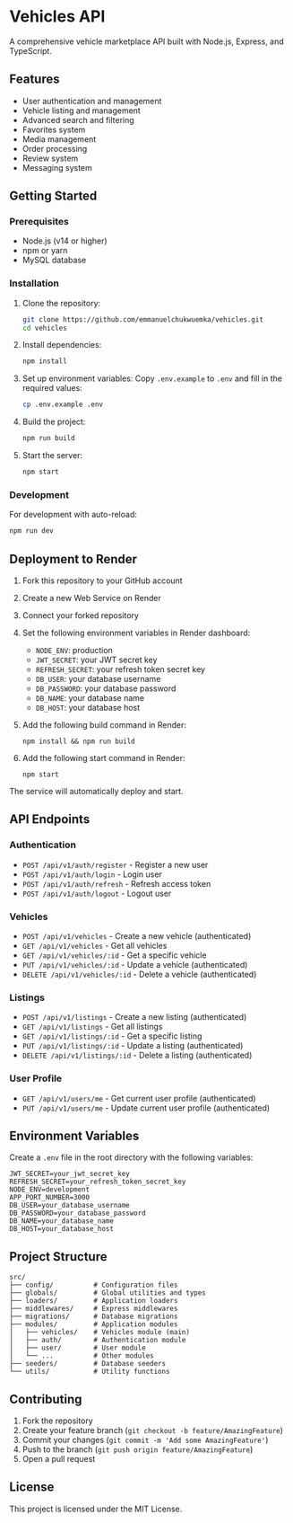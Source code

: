 # Vehicles API

A comprehensive vehicle marketplace API built with Node.js, Express, and TypeScript.

## Features
- User authentication and management
- Vehicle listing and management
- Advanced search and filtering
- Favorites system
- Media management
- Order processing
- Review system
- Messaging system

## Getting Started

### Prerequisites
- Node.js (v14 or higher)
- npm or yarn
- MySQL database

### Installation

1. Clone the repository:
   ```bash
   git clone https://github.com/emmanuelchukwuemka/vehicles.git
   cd vehicles
   ```

2. Install dependencies:
   ```bash
   npm install
   ```

3. Set up environment variables:
   Copy `.env.example` to `.env` and fill in the required values:
   ```bash
   cp .env.example .env
   ```

4. Build the project:
   ```bash
   npm run build
   ```

5. Start the server:
   ```bash
   npm start
   ```

### Development
For development with auto-reload:
```bash
npm run dev
```

## Deployment to Render

1. Fork this repository to your GitHub account
2. Create a new Web Service on Render
3. Connect your forked repository
4. Set the following environment variables in Render dashboard:
   - `NODE_ENV`: production
   - `JWT_SECRET`: your JWT secret key
   - `REFRESH_SECRET`: your refresh token secret key
   - `DB_USER`: your database username
   - `DB_PASSWORD`: your database password
   - `DB_NAME`: your database name
   - `DB_HOST`: your database host

5. Add the following build command in Render:
   ```
   npm install && npm run build
   ```

6. Add the following start command in Render:
   ```
   npm start
   ```

The service will automatically deploy and start.

## API Endpoints

### Authentication
- `POST /api/v1/auth/register` - Register a new user
- `POST /api/v1/auth/login` - Login user
- `POST /api/v1/auth/refresh` - Refresh access token
- `POST /api/v1/auth/logout` - Logout user

### Vehicles
- `POST /api/v1/vehicles` - Create a new vehicle (authenticated)
- `GET /api/v1/vehicles` - Get all vehicles
- `GET /api/v1/vehicles/:id` - Get a specific vehicle
- `PUT /api/v1/vehicles/:id` - Update a vehicle (authenticated)
- `DELETE /api/v1/vehicles/:id` - Delete a vehicle (authenticated)

### Listings
- `POST /api/v1/listings` - Create a new listing (authenticated)
- `GET /api/v1/listings` - Get all listings
- `GET /api/v1/listings/:id` - Get a specific listing
- `PUT /api/v1/listings/:id` - Update a listing (authenticated)
- `DELETE /api/v1/listings/:id` - Delete a listing (authenticated)

### User Profile
- `GET /api/v1/users/me` - Get current user profile (authenticated)
- `PUT /api/v1/users/me` - Update current user profile (authenticated)

## Environment Variables

Create a `.env` file in the root directory with the following variables:

```
JWT_SECRET=your_jwt_secret_key
REFRESH_SECRET=your_refresh_token_secret_key
NODE_ENV=development
APP_PORT_NUMBER=3000
DB_USER=your_database_username
DB_PASSWORD=your_database_password
DB_NAME=your_database_name
DB_HOST=your_database_host
```

## Project Structure

```
src/
├── config/          # Configuration files
├── globals/         # Global utilities and types
├── loaders/         # Application loaders
├── middlewares/     # Express middlewares
├── migrations/      # Database migrations
├── modules/         # Application modules
│   ├── vehicles/    # Vehicles module (main)
│   ├── auth/        # Authentication module
│   ├── user/        # User module
│   └── ...          # Other modules
├── seeders/         # Database seeders
└── utils/           # Utility functions
```

## Contributing

1. Fork the repository
2. Create your feature branch (`git checkout -b feature/AmazingFeature`)
3. Commit your changes (`git commit -m 'Add some AmazingFeature'`)
4. Push to the branch (`git push origin feature/AmazingFeature`)
5. Open a pull request

## License

This project is licensed under the MIT License.